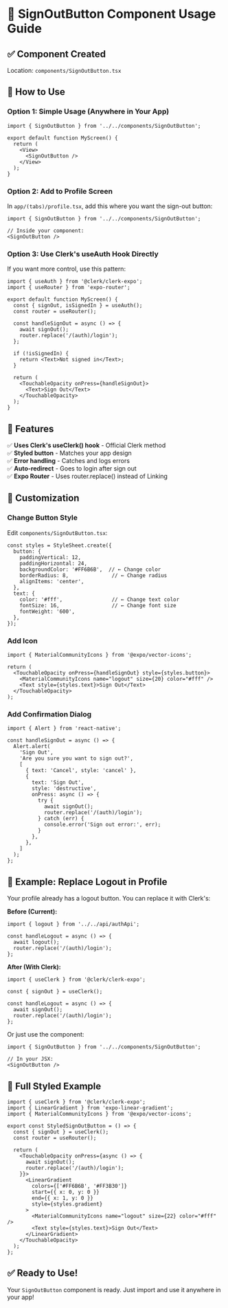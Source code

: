 # 🚪 SignOutButton Component Usage Guide

## ✅ Component Created

Location: `components/SignOutButton.tsx`

## 📝 How to Use

### Option 1: Simple Usage (Anywhere in Your App)

```tsx
import { SignOutButton } from '../../components/SignOutButton';

export default function MyScreen() {
  return (
    <View>
      <SignOutButton />
    </View>
  );
}
```

### Option 2: Add to Profile Screen

In `app/(tabs)/profile.tsx`, add this where you want the sign-out button:

```tsx
import { SignOutButton } from '../../components/SignOutButton';

// Inside your component:
<SignOutButton />
```

### Option 3: Use Clerk's useAuth Hook Directly

If you want more control, use this pattern:

```tsx
import { useAuth } from '@clerk/clerk-expo';
import { useRouter } from 'expo-router';

export default function MyScreen() {
  const { signOut, isSignedIn } = useAuth();
  const router = useRouter();

  const handleSignOut = async () => {
    await signOut();
    router.replace('/(auth)/login');
  };

  if (!isSignedIn) {
    return <Text>Not signed in</Text>;
  }

  return (
    <TouchableOpacity onPress={handleSignOut}>
      <Text>Sign Out</Text>
    </TouchableOpacity>
  );
}
```

## 🎯 Features

✅ **Uses Clerk's useClerk() hook** - Official Clerk method  
✅ **Styled button** - Matches your app design  
✅ **Error handling** - Catches and logs errors  
✅ **Auto-redirect** - Goes to login after sign out  
✅ **Expo Router** - Uses router.replace() instead of Linking  

## 🔧 Customization

### Change Button Style

Edit `components/SignOutButton.tsx`:

```tsx
const styles = StyleSheet.create({
  button: {
    paddingVertical: 12,
    paddingHorizontal: 24,
    backgroundColor: '#FF6B6B',  // ← Change color
    borderRadius: 8,              // ← Change radius
    alignItems: 'center',
  },
  text: {
    color: '#fff',                // ← Change text color
    fontSize: 16,                 // ← Change font size
    fontWeight: '600',
  },
});
```

### Add Icon

```tsx
import { MaterialCommunityIcons } from '@expo/vector-icons';

return (
  <TouchableOpacity onPress={handleSignOut} style={styles.button}>
    <MaterialCommunityIcons name="logout" size={20} color="#fff" />
    <Text style={styles.text}>Sign Out</Text>
  </TouchableOpacity>
);
```

### Add Confirmation Dialog

```tsx
import { Alert } from 'react-native';

const handleSignOut = async () => {
  Alert.alert(
    'Sign Out',
    'Are you sure you want to sign out?',
    [
      { text: 'Cancel', style: 'cancel' },
      {
        text: 'Sign Out',
        style: 'destructive',
        onPress: async () => {
          try {
            await signOut();
            router.replace('/(auth)/login');
          } catch (err) {
            console.error('Sign out error:', err);
          }
        },
      },
    ]
  );
};
```

## 📱 Example: Replace Logout in Profile

Your profile already has a logout button. You can replace it with Clerk's:

**Before (Current):**
```tsx
import { logout } from '../../api/authApi';

const handleLogout = async () => {
  await logout();
  router.replace('/(auth)/login');
};
```

**After (With Clerk):**
```tsx
import { useClerk } from '@clerk/clerk-expo';

const { signOut } = useClerk();

const handleLogout = async () => {
  await signOut();
  router.replace('/(auth)/login');
};
```

Or just use the component:
```tsx
import { SignOutButton } from '../../components/SignOutButton';

// In your JSX:
<SignOutButton />
```

## 🎨 Full Styled Example

```tsx
import { useClerk } from '@clerk/clerk-expo';
import { LinearGradient } from 'expo-linear-gradient';
import { MaterialCommunityIcons } from '@expo/vector-icons';

export const StyledSignOutButton = () => {
  const { signOut } = useClerk();
  const router = useRouter();

  return (
    <TouchableOpacity onPress={async () => {
      await signOut();
      router.replace('/(auth)/login');
    }}>
      <LinearGradient
        colors={['#FF6B6B', '#FF3B30']}
        start={{ x: 0, y: 0 }}
        end={{ x: 1, y: 0 }}
        style={styles.gradient}
      >
        <MaterialCommunityIcons name="logout" size={22} color="#fff" />
        <Text style={styles.text}>Sign Out</Text>
      </LinearGradient>
    </TouchableOpacity>
  );
};
```

## ✅ Ready to Use!

Your `SignOutButton` component is ready. Just import and use it anywhere in your app!
